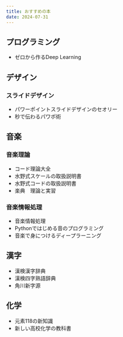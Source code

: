 ```yaml
---
title: おすすめの本
date: 2024-07-31
---
```


## プログラミング
- ゼロから作るDeep Learning

## デザイン
### スライドデザイン
- パワーポイントスライドデザインのセオリー
- 秒で伝わるパワポ術

## 音楽
### 音楽理論
- コード理論大全
- 水野式スケールの取扱説明書
- 水野式コードの取扱説明書
- 楽典　理論と実習

### 音楽情報処理
- 音楽情報処理
- Pythonではじめる音のプログラミング
- 音楽で身につけるディープラーニング

## 漢字
- 漢検漢字辞典
- 漢検四字熟語辞典
- 角川新字源

## 化学
- 元素118の新知識
- 新しい高校化学の教科書

